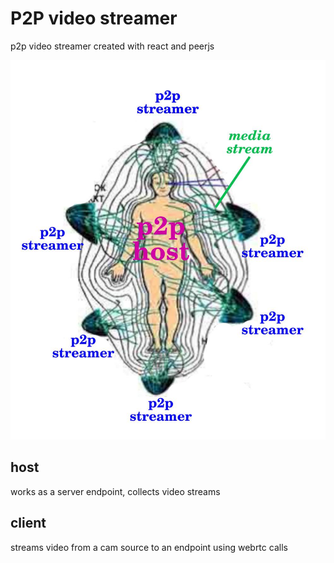 # P2P video streamer


p2p video streamer created with react and peerjs

![diagram](diagram.jpg)

## host

works as a server endpoint, collects video streams

## client

streams video from a cam source to an endpoint using webrtc calls

